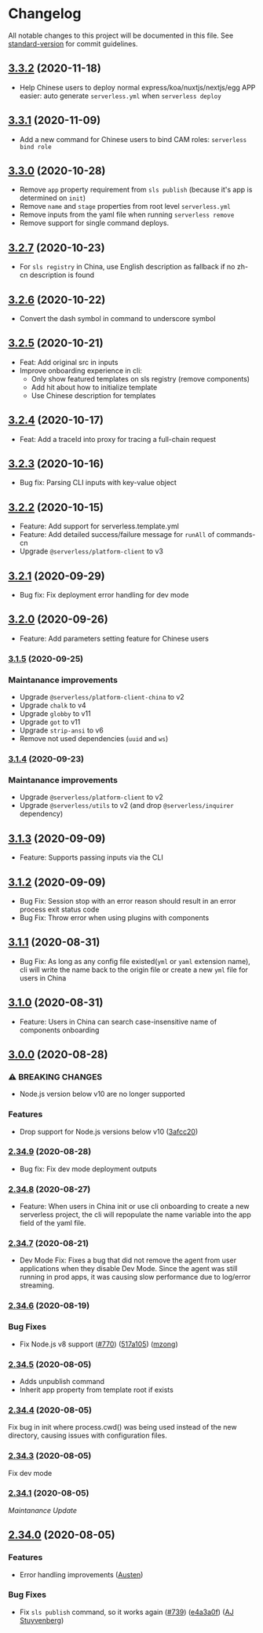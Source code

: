 # Changelog

All notable changes to this project will be documented in this file. See [standard-version](https://github.com/conventional-changelog/standard-version) for commit guidelines.

## [3.3.2](https://github.com/serverless/components/compare/v3.3.1...v3.3.2) (2020-11-18)

- Help Chinese users to deploy normal express/koa/nuxtjs/nextjs/egg APP easier: auto generate `serverless.yml` when `serverless deploy`

## [3.3.1](https://github.com/serverless/components/compare/v3.3.0...v3.3.1) (2020-11-09)

- Add a new command for Chinese users to bind CAM roles: `serverless bind role`

## [3.3.0](https://github.com/serverless/components/compare/v3.2.7...v3.3.0) (2020-10-28)

- Remove `app` property requirement from `sls publish` (because it's app is determined on `init`)
- Remove `name` and `stage` properties from root level `serverless.yml`
- Remove inputs from the yaml file when running `serverless remove`
- Remove support for single command deploys.

## [3.2.7](https://github.com/serverless/components/compare/v3.2.6...v3.2.7) (2020-10-23)

- For `sls registry` in China, use English description as fallback if no zh-cn description is found

## [3.2.6](https://github.com/serverless/components/compare/v3.2.5...v3.2.6) (2020-10-22)

- Convert the dash symbol in command to underscore symbol

## [3.2.5](https://github.com/serverless/components/compare/v3.2.4...v3.2.5) (2020-10-21)

- Feat: Add original src in inputs
- Improve onboarding experience in cli:
  - Only show featured templates on sls registry (remove components)
  - Add hit about how to initialize template
  - Use Chinese description for templates

## [3.2.4](https://github.com/serverless/components/compare/v3.2.2...v3.2.4) (2020-10-17)

- Feat: Add a traceId into proxy for tracing a full-chain request

## [3.2.3](https://github.com/serverless/components/compare/v3.2.2...v3.2.3) (2020-10-16)

- Bug fix: Parsing CLI inputs with key-value object

## [3.2.2](https://github.com/serverless/components/compare/v3.2.1...v3.2.2) (2020-10-15)

- Feature: Add support for serverless.template.yml
- Feature: Add detailed success/failure message for `runAll` of commands-cn
- Upgrade `@serverless/platform-client` to v3

## [3.2.1](https://github.com/serverless/components/compare/v3.2.0...v3.2.1) (2020-09-29)

- Bug fix: Fix deployment error handling for dev mode

## [3.2.0](https://github.com/serverless/components/compare/v3.1.5...v3.2.0) (2020-09-26)

- Feature: Add parameters setting feature for Chinese users

### [3.1.5](https://github.com/serverless/components/compare/v3.1.4...v3.1.5) (2020-09-25)

### Maintanance improvements

- Upgrade `@serverless/platform-client-china` to v2
- Upgrade `chalk` to v4
- Upgrade `globby` to v11
- Upgrade `got` to v11
- Upgrade `strip-ansi` to v6
- Remove not used dependencies (`uuid` and `ws`)

### [3.1.4](https://github.com/serverless/components/compare/v3.1.3...v3.1.4) (2020-09-23)

### Maintanance improvements

- Upgrade `@serverless/platform-client` to v2
- Upgrade `@serverless/utils` to v2 (and drop `@serverless/inquirer` dependency)

## [3.1.3](https://github.com/serverless/components/compare/v3.1.2...v3.1.3) (2020-09-09)

- Feature: Supports passing inputs via the CLI

## [3.1.2](https://github.com/serverless/components/compare/v3.1.1...v3.1.2) (2020-09-09)

- Bug Fix: Session stop with an error reason should result in an error process exit status code
- Bug Fix: Throw error when using plugins with components

## [3.1.1](https://github.com/serverless/components/compare/v3.1.0...v3.1.1) (2020-08-31)

- Bug Fix: As long as any config file existed(`yml` or `yaml` extension name), cli will write the name back to the origin file or create a new `yml` file for users in China

## [3.1.0](https://github.com/serverless/components/compare/v3.0.0...v3.1.0) (2020-08-31)

- Feature: Users in China can search case-insensitive name of components onboarding

## [3.0.0](https://github.com/serverless/components/compare/v2.34.9...v3.0.0) (2020-08-28)

### ⚠ BREAKING CHANGES

- Node.js version below v10 are no longer supported

### Features

- Drop support for Node.js versions below v10 ([3afcc20](https://github.com/serverless/components/commit/3afcc209e043ae817511e0b5c462c79856f75490))

### [2.34.9](https://github.com/serverless/components/compare/v2.34.8...v2.34.9) (2020-08-28)

- Bug fix: Fix dev mode deployment outputs

### [2.34.8](https://github.com/serverless/components/compare/v2.34.7...v2.34.8) (2020-08-27)

- Feature: When users in China init or use cli onboarding to create a new serverless project, the cli will repopulate the name variable into the app field of the yaml file.

### [2.34.7](https://github.com/serverless/components/compare/v2.34.6...v2.34.7) (2020-08-21)

- Dev Mode Fix: Fixes a bug that did not remove the agent from user applications when they disable Dev Mode. Since the agent was still running in prod apps, it was causing slow performance due to log/error streaming.

### [2.34.6](https://github.com/serverless/components/compare/v2.34.5...v2.34.6) (2020-08-19)

### Bug Fixes

- Fix Node.js v8 support ([#770](https://github.com/serverless/components/issues/770)) ([517a105](https://github.com/serverless/components/commit/517a105b963c4910e4d7a42fb7c95732a972c43b)) ([mzong](https://github.com/zongUMR))

### [2.34.5](https://github.com/serverless/components/compare/v2.34.4...v2.34.5) (2020-08-05)

- Adds unpublish command
- Inherit app property from template root if exists

### [2.34.4](https://github.com/serverless/components/compare/v2.34.3...v2.34.4) (2020-08-05)

Fix bug in init where process.cwd() was being used instead of the new directory, causing issues with configuration files.

### [2.34.3](https://github.com/serverless/components/compare/v2.34.2...v2.34.3) (2020-08-05)

Fix dev mode

### [2.34.1](https://github.com/serverless/components/compare/v2.34.0...v2.34.1) (2020-08-05)

_Maintanance Update_

## [2.34.0](https://github.com/serverless/components/compare/v2.33.4...v2.34.0) (2020-08-05)

### Features

- Error handling improvements ([Austen](https://github.com/ac360))

### Bug Fixes

- Fix `sls publish` command, so it works again ([#739](https://github.com/serverless/components/pull/739)) ([e4a3a0f](https://github.com/serverless/components/commit/e4a3a0f8543e74ee4602e308cfa8c4ef5067a66b)) ([AJ Stuyvenberg](https://github.com/astuyve))

